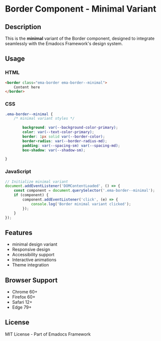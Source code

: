 # Border Component - Minimal Variant

## Description
This is the **minimal** variant of the Border component, designed to integrate seamlessly with the Emadocs Framework's design system.

## Usage

### HTML
```html
<border class="ema-border ema-border--minimal">
    Content here
</border>
```

### CSS
```css
.ema-border--minimal {
    /* minimal variant styles */
    
        background: var(--background-color-primary);
        color: var(--text-color-primary);
        border: 1px solid var(--border-color);
        border-radius: var(--border-radius-md);
        padding: var(--spacing-sm) var(--spacing-md);
        box-shadow: var(--shadow-sm);
    
}
```

### JavaScript
```javascript
// Initialize minimal variant
document.addEventListener('DOMContentLoaded', () => {
    const component = document.querySelector('.ema-border--minimal');
    if (component) {
        component.addEventListener('click', (e) => {
            console.log('Border minimal variant clicked');
        });
    }
});
```

## Features
- minimal design variant
- Responsive design
- Accessibility support
- Interactive animations
- Theme integration

## Browser Support
- Chrome 60+
- Firefox 60+
- Safari 12+
- Edge 79+

## License
MIT License - Part of Emadocs Framework
